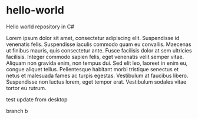 # hello-world
Hello world repository in C#

Lorem ipsum dolor sit amet, consectetur adipiscing elit. Suspendisse id venenatis felis. Suspendisse iaculis commodo quam eu convallis. Maecenas ut finibus mauris, quis consectetur ante. Fusce facilisis dolor at sem ultricies facilisis. Integer commodo sapien felis, eget venenatis velit semper vitae. Aliquam non gravida enim, non tempus dui. Sed elit leo, laoreet in enim eu, congue aliquet tellus. Pellentesque habitant morbi tristique senectus et netus et malesuada fames ac turpis egestas. Vestibulum at faucibus libero. Suspendisse non luctus lorem, eget tempor erat. Vestibulum sodales vitae tortor eu rutrum. 

test update from desktop

branch b